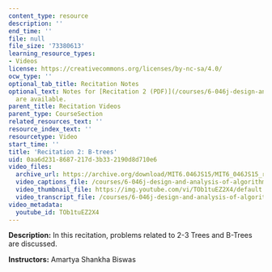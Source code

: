 ```yaml
---
content_type: resource
description: ''
end_time: ''
file: null
file_size: '73380613'
learning_resource_types:
- Videos
license: https://creativecommons.org/licenses/by-nc-sa/4.0/
ocw_type: ''
optional_tab_title: Recitation Notes
optional_text: Notes for [Recitation 2 (PDF)](/courses/6-046j-design-and-analysis-of-algorithms-spring-2015/resources/mit6_046js15_recitation2)
  are available.
parent_title: Recitation Videos
parent_type: CourseSection
related_resources_text: ''
resource_index_text: ''
resourcetype: Video
start_time: ''
title: 'Recitation 2: B-trees'
uid: 0aa6d231-8687-217d-3b33-2190d8d710e6
video_files:
  archive_url: https://archive.org/download/MIT6.046JS15/MIT6_046JS15_rec02_300k.mp4
  video_captions_file: /courses/6-046j-design-and-analysis-of-algorithms-spring-2015/c6f8f06be91e53e888daa82fefd4d250_TOb1tuEZ2X4.vtt
  video_thumbnail_file: https://img.youtube.com/vi/TOb1tuEZ2X4/default.jpg
  video_transcript_file: /courses/6-046j-design-and-analysis-of-algorithms-spring-2015/4c9519a7cf698e22a382a37c59371045_TOb1tuEZ2X4.pdf
video_metadata:
  youtube_id: TOb1tuEZ2X4
---
```


**Description:** In this recitation, problems related to 2-3 Trees and B-Trees are discussed.

**Instructors:** Amartya Shankha Biswas

